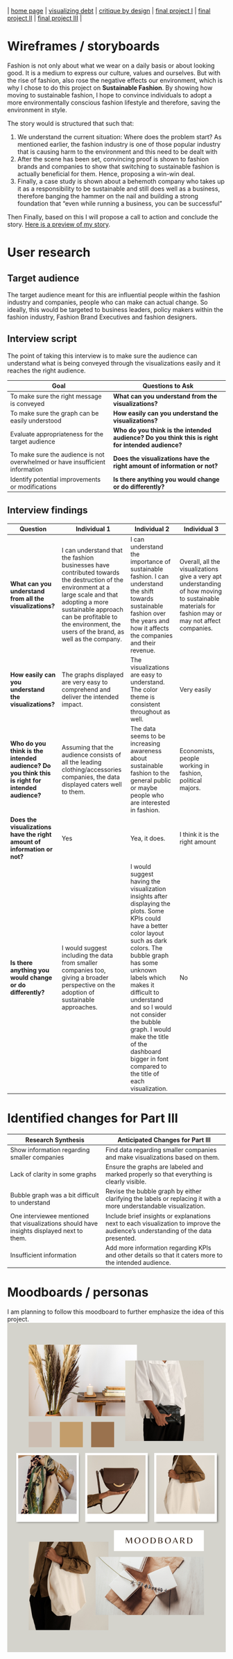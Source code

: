 
| [home page](https://raslan2000.github.io/My-Portfolio/) | [visualizing debt](https://raslan2000.github.io/My-Portfolio/visualizing-government-debt) | [critique by design](https://raslan2000.github.io/My-Portfolio/critique-by-design) | [final project I](https://raslan2000.github.io/My-Portfolio/final-project-part-one) | [final project II](https://raslan2000.github.io/My-Portfolio/final-project-part-two) | [final project III]() |
# Wireframes / storyboards
Fashion is not only about what we wear on a daily basis or about looking good. It is a medium to express our culture, values and ourselves. But with the rise of fashion, also rose the negative effects our environment, which is why I chose to do this project on **Sustainable Fashion**. By showing how moving to sustainable fashion, I hope to convince individuals to adopt a more environmentally conscious fashion lifestyle and therefore, saving the environment in style.

The story would is structured that such that:

1. We understand the current situation: Where does the problem start? As mentioned earlier, the fashion industry is one of those popular industry that is causing harm to the environment and this need to be dealt with 
2. After the scene has been set, convincing proof is shown to fashion brands and companies to show that switching to sustainable fashion is actually beneficial for them. Hence, proposing a win-win deal.
3. Finally, a  case study is shown about a behemoth company who takes up it as a responsibility to be sustainable and still does well as a business, therefore banging the hammer on the nail and building a strong foundation that “even while running a business, you can be successful”

Then Finally, based on this I will propose a call to action and conclude the story. [Here is a preview of my story](https://preview.shorthand.com/N9WCBe9a7RNGgwsm).

# User research 

## Target audience
The target audience meant for this are influential people within the fashion industry and companies, people who can make can actual change. So ideally, this would be targeted to business leaders, policy makers within the fashion industry, Fashion Brand Executives and fashion designers. 


## Interview script
The point of taking this interview is to make sure the audience can understand what is being conveyed through the visualizations easily and it reaches the right audience. 

| **Goal** | **Questions to Ask** |
| --- | --- |
| To make sure the right message is conveyed | **What can you understand from the visualizations?** |
| To make sure the graph can be easily understood | **How easily can you understand the visualizations?** |
| Evaluate appropriateness for the target audience | **Who do you think is the intended audience? Do you think this is right for intended audience?** |
| To make sure the audience is not overwhelmed or have insufficient information | **Does the visualizations have the right amount of information or not?** |
| Identify potential improvements or modifications | **Is there anything you would change or do differently?** |

## Interview findings
| **Question**                                                                                                      | **Individual 1**                                                                                                                                                                                | **Individual 2**                                                                                                                                                                                                                   | **Individual 3**                                                                                                                                     |
|-------------------------------------------------------------------------------------------------------------------|-------------------------------------------------------------------------------------------------------------------------------------------------------------------------------------------------|-----------------------------------------------------------------------------------------------------------------------------------------------------------------------------------------------------------------------------------|-----------------------------------------------------------------------------------------------------------------------------------------------------|
| **What can you understand from all the visualizations?**                                                          | I can understand that the fashion businesses have contributed towards the destruction of the environment at a large scale and that adopting a more sustainable approach can be profitable to the environment, the users of the brand, as well as the company.                  | I can understand the importance of sustainable fashion. I can understand the shift towards sustainable fashion over the years and how it affects the companies and their revenue.                                                                                          | Overall, all the visualizations give a very apt understanding of how moving to sustainable materials for fashion may or may not affect companies.     |
| **How easily can you understand the visualizations?**                                                             | The graphs displayed are very easy to comprehend and deliver the intended impact.                                                                                                               | The visualizations are easy to understand. The color theme is consistent throughout as well.                                                                                                                                                                             | Very easily                                                                                                                                         |
| **Who do you think is the intended audience? Do you think this is right for intended audience?**                   | Assuming that the audience consists of all the leading clothing/accessories companies, the data displayed caters well to them.                                                                   | The data seems to be increasing awareness about sustainable fashion to the general public or maybe people who are interested in fashion.                                                                                                                                    | Economists, people working in fashion, political majors.                                                                                            |
| **Does the visualizations have the right amount of information or not?**                                           | Yes                                                                                                                                                                                             | Yea, it does.                                                                                                                                                                                                                                                             | I think it is the right amount                                                                                                                      |
| **Is there anything you would change or do differently?**                                                          | I would suggest including the data from smaller companies too, giving a broader perspective on the adoption of sustainable approaches.                                                           | I would suggest having the visualization insights after displaying the plots. Some KPIs could have a better color layout such as dark colors. The bubble graph has some unknown labels which makes it difficult to understand and so I would not consider the bubble graph. I would make the title of the dashboard bigger in font compared to the title of each visualization. | No                                                                                                                                                  |



# Identified changes for Part III
| **Research Synthesis**                                                                                            | **Anticipated Changes for Part III**                                                                                                                        |
|-------------------------------------------------------------------------------------------------------------------|------------------------------------------------------------------------------------------------------------------------------------------------------------|
| Show information regarding smaller companies                                                                      | Find data regarding smaller companies and make visualizations based on them.                                                                               |
| Lack of clarity in some graphs                                                                                    | Ensure the graphs are labeled and marked properly so that everything is clearly visible.                                                                    |
| Bubble graph was a bit difficult to understand                                                                    | Revise the bubble graph by either clarifying the labels or replacing it with a more understandable visualization.                                            |
| One interviewee mentioned that visualizations should have insights displayed next to them.                        | Include brief insights or explanations next to each visualization to improve the audience’s understanding of the data presented.                            |
| Insufficient information                                                                                          | Add more information regarding KPIs and other details so that it caters more to the intended audience.                                                                                            |



# Moodboards / personas
I am planning to follow this moodboard to further emphasize the idea of this project.
![Mood Board](Mood.png)
